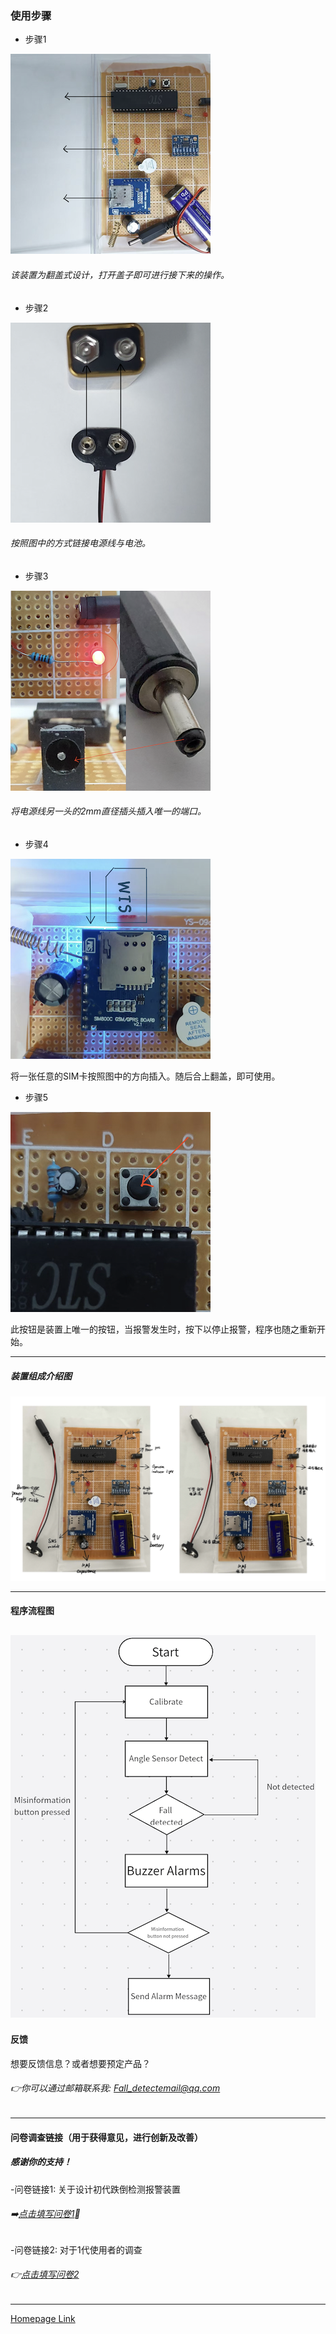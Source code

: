 
### 使用步骤


- 步骤1
  
![Step1](S11.png)

###### 该装置为翻盖式设计，打开盖子即可进行接下来的操作。


- 步骤2

![Step2](S2.png)

###### 按照图中的方式链接电源线与电池。

  
- 步骤3

![Step3](S3.png)

###### 将电源线另一头的2mm直径插头插入唯一的端口。

- 步骤4

![Step4](S4.png)

将一张任意的SIM卡按照图中的方向插入。随后合上翻盖，即可使用。

- 步骤5

![Step5](S5.png)

此按钮是装置上唯一的按钮，当报警发生时，按下以停止报警，程序也随之重新开始。


---

##### 装置组成介绍图
![DATA](EX2.png)


---
#### 程序流程图
 ![DATA1](Program.png)
---


#### 反馈
想要反馈信息？或者想要预定产品？
###### 👉你可以通过邮箱联系我: Fall_detectemail@qq.com
---
#### 问卷调查链接（用于获得意见，进行创新及改善）
##### 感谢你的支持！

-问卷链接1: 关于设计初代跌倒检测报警装置
###### ➡️[点击填写问卷1](https://v.wjx.cn/vm/Q2Frjo2.aspx#)📝

-问卷链接2: 对于1代使用者的调查
###### 👉[点击填写问卷2](https://www.wjx.cn/vm/Q72F9Z0.aspx# )

---
[Homepage Link](esperaa.github.io/meaidevice/)




